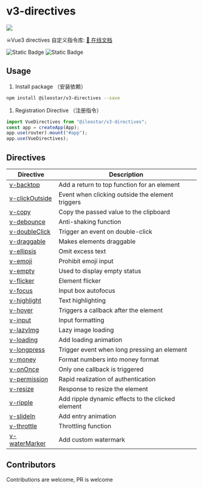 # v3-directives

[![](./screenshots/screenshot.png)](https://v3-directives.netlify.app/)

☠Vue3 directives 自定义指令库: <a href="https://v3-directives.netlify.app/">📖 在线文档</a>

![Static Badge](https://img.shields.io/npm/v/@ileostar/v3-directives?color=409eff)
![Static Badge](https://img.shields.io/github/stars/ileostar/v3-directives?style=social)

## Usage

1. Install package （安装依赖）

```bash
npm install @ileostar/v3-directives --save
```

1. Registration Directive （注册指令）

```typescript
import VueDirectives from "@ileostar/v3-directives";
const app = createApp(App);
app.use(router).mount("#app");
app.use(VueDirectives);
```

## Directives

| Directive                                                                           | Description                                       |
| ----------------------------------------------------------------------------------- | ------------------------------------------------- |
| [v-backtop](https://v3-directives.netlify.app/zh/directives/v-backtop.html)           | Add a return to top function for an element       |
| [v-clickOutside](https://v3-directives.netlify.app/zh/directives/v-clickOutside.html) | Event when clicking outside the element triggers  |
| [v-copy](https://v3-directives.netlify.app/zh/directives/v-copy.html)                 | Copy the passed value to the clipboard            |
| [v-debounce](https://v3-directives.netlify.app/zh/directives/v-debounce.html)         | Anti-shaking function                             |
| [v-doubleClick](https://v3-directives.netlify.app/zh/directives/v-doubleClick.html)   | Trigger an event on double-click                  |
| [v-draggable](https://v3-directives.netlify.app/zh/directives/v-draggable.html)       | Makes elements draggable                          |
| [v-ellipsis](https://v3-directives.netlify.app/zh/directives/v-ellipsis.html)         | Omit excess text                                  |
| [v-emoji](https://v3-directives.netlify.app/zh/directives/v-emoji.html)               | Prohibit emoji input                              |
| [v-empty](https://v3-directives.netlify.app/zh/directives/v-empty.html)               | Used to display empty status                      |
| [v-flicker](https://v3-directives.netlify.app/zh/directives/v-flicker.html)           | Element flicker                                   |
| [v-focus](https://v3-directives.netlify.app/zh/directives/v-focus.html)               | Input box autofocus                               |
| [v-highlight](https://v3-directives.netlify.app/zh/directives/v-highlight.html)       | Text highlighting                                 |
| [v-hover](https://v3-directives.netlify.app/zh/directives/v-hover.html)               | Triggers a callback after the element             |
| [v-input](https://v3-directives.netlify.app/zh/directives/v-input.html)               | Input formatting                                  |
| [v-lazyImg](https://v3-directives.netlify.app/zh/directives/v-lazyImg.html)           | Lazy image loading                                |
| [v-loading](https://v3-directives.netlify.app/zh/directives/v-loading.html)           | Add loading animation                             |
| [v-longpress](https://v3-directives.netlify.app/zh/directives/v-longpress.html)       | Trigger event when long pressing an element       |
| [v-money](https://v3-directives.netlify.app/zh/directives/v-money.html)               | Format numbers into money format                  |
| [v-onOnce](https://v3-directives.netlify.app/zh/directives/v-onOnce.html)             | Only one callback is triggered                    |
| [v-permission](https://v3-directives.netlify.app/zh/directives/v-permission.html)     | Rapid realization of authentication               |
| [v-resize](https://v3-directives.netlify.app/zh/directives/v-resize.html)             | Response to resize the element                    |
| [v-ripple](https://v3-directives.netlify.app/zh/directives/v-ripple.html)             | Add ripple dynamic effects to the clicked element |
| [v-slideIn](https://v3-directives.netlify.app/zh/directives/v-slideIn.html)           | Add entry animation                               |
| [v-throttle](https://v3-directives.netlify.app/zh/directives/v-throttle.html)         | Throttling function                               |
| [v-waterMarker](https://v3-directives.netlify.app/zh/directives/v-waterMarker.html)   | Add custom watermark                              |

## Contributors

Contributions are welcome, PR is welcome

